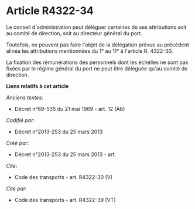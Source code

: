 # Article R4322-34

Le conseil d'administration peut déléguer certaines de ses attributions soit au comité de direction, soit au directeur
général du port. 

Toutefois, ne peuvent pas faire l'objet de la délégation prévue au précédent alinéa les attributions mentionnées du 1° au 11°
à l'article R. 4322-30. 

La fixation des rémunérations des personnels dont les échelles ne sont pas fixées par le régime général du port ne peut être
déléguée qu'au comité de direction.

**Liens relatifs à cet article**

_Anciens textes_:

  - Décret n°69-535 du 21 mai 1969 - art. 12 (Ab)

_Codifié par_:

  - Décret n°2013-253 du 25 mars 2013

_Créé par_:

  - Décret n°2013-253 du 25 mars 2013 - art.

_Cite_:

  - Code des transports - art. R4322-30 (V)

_Cité par_:

  - Code des transports - art. R4322-39 (VT)
